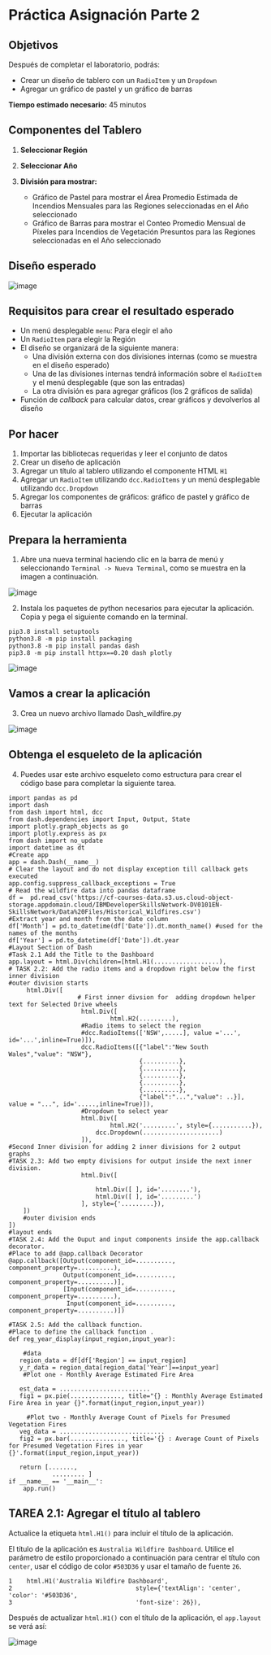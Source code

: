 # Práctica Asignación Parte 2

## Objetivos

Después de completar el laboratorio, podrás:

- Crear un diseño de tablero con un `RadioItem` y un `Dropdown`
- Agregar un gráfico de pastel y un gráfico de barras

**Tiempo estimado necesario:** 45 minutos

## Componentes del Tablero

1. **Seleccionar Región**
2. **Seleccionar Año**
3. **División para mostrar:**
   
   - Gráfico de Pastel para mostrar el Área Promedio Estimada de Incendios Mensuales para las Regiones seleccionadas en el Año seleccionado
   - Gráfico de Barras para mostrar el Conteo Promedio Mensual de Píxeles para Incendios de Vegetación Presuntos para las Regiones seleccionadas en el Año seleccionado

## Diseño esperado

![image](https://github.com/user-attachments/assets/d5f3ce76-5469-48eb-b13b-0ae599f71830)  

## Requisitos para crear el resultado esperado

- Un menú desplegable `menu`: Para elegir el año
- Un `RadioItem` para elegir la Región
- El diseño se organizará de la siguiente manera:
  - Una división externa con dos divisiones internas (como se muestra en el diseño esperado)
  - Una de las divisiones internas tendrá información sobre el `RadioItem` y el menú desplegable (que son las entradas)
  - La otra división es para agregar gráficos (los 2 gráficos de salida)
- Función de *callback* para calcular datos, crear gráficos y devolverlos al diseño

## Por hacer

1. Importar las bibliotecas requeridas y leer el conjunto de datos  
2. Crear un diseño de aplicación  
3. Agregar un título al tablero utilizando el componente HTML `H1`  
4. Agregar un `RadioItem` utilizando `dcc.RadioItems` y un menú desplegable utilizando `dcc.Dropdown`  
5. Agregar los componentes de gráficos: gráfico de pastel y gráfico de barras  
6. Ejecutar la aplicación  

## Prepara la herramienta

1. Abre una nueva terminal haciendo clic en la barra de menú y seleccionando `Terminal -> Nueva Terminal`, como se muestra en la imagen a continuación.

![image](https://github.com/user-attachments/assets/fcd14e69-d343-4894-96ad-af4967720807)


2.	Instala los paquetes de python necesarios para ejecutar la aplicación. Copia y pega el siguiente comando en la terminal.

```
pip3.8 install setuptools
python3.8 -m pip install packaging
python3.8 -m pip install pandas dash
pip3.8 -m pip install httpx==0.20 dash plotly
```

![image](https://github.com/user-attachments/assets/6699e8cb-aa37-4d0c-a8a9-6d45bc876b00)

## Vamos a crear la aplicación

3.	Crea un nuevo archivo llamado Dash_wildfire.py

![image](https://github.com/user-attachments/assets/6965ed9c-416f-42cf-bc4a-6c84a6556b8b)


## Obtenga el esqueleto de la aplicación

4. Puedes usar este archivo esqueleto como estructura para crear el código base para completar la siguiente tarea.

   
```
import pandas as pd
import dash
from dash import html, dcc
from dash.dependencies import Input, Output, State
import plotly.graph_objects as go
import plotly.express as px
from dash import no_update
import datetime as dt
#Create app
app = dash.Dash(__name__)
# Clear the layout and do not display exception till callback gets executed
app.config.suppress_callback_exceptions = True
# Read the wildfire data into pandas dataframe
df =  pd.read_csv('https://cf-courses-data.s3.us.cloud-object-storage.appdomain.cloud/IBMDeveloperSkillsNetwork-DV0101EN-SkillsNetwork/Data%20Files/Historical_Wildfires.csv')
#Extract year and month from the date column
df['Month'] = pd.to_datetime(df['Date']).dt.month_name() #used for the names of the months
df['Year'] = pd.to_datetime(df['Date']).dt.year
#Layout Section of Dash
#Task 2.1 Add the Title to the Dashboard
app.layout = html.Div(children=[html.H1(..................),
# TASK 2.2: Add the radio items and a dropdown right below the first inner division
#outer division starts
     html.Div([
                   # First inner divsion for  adding dropdown helper text for Selected Drive wheels
                    html.Div([
                            html.H2(.........),
                    #Radio items to select the region
                    #dcc.RadioItems(['NSW',.....], value ='...', id='...',inline=True)]),
                    dcc.RadioItems([{"label":"New South Wales","value": "NSW"},
                                    {..........},
                                    {..........},
                                    {..........},
                                    {..........},
                                    {..........},
                                    {"label":"...","value": ..}], value = "...", id='.....,inline=True)]),
                    #Dropdown to select year
                    html.Div([
                            html.H2('.........', style={...........}),
                        dcc.Dropdown(.....................)
                    ]),
#Second Inner division for adding 2 inner divisions for 2 output graphs
#TASK 2.3: Add two empty divisions for output inside the next inner division.
                    html.Div([
                
                        html.Div([ ], id='........'),
                        html.Div([ ], id='.........')
                    ], style={'.........}),
    ])
    #outer division ends
])
#layout ends
#TASK 2.4: Add the Ouput and input components inside the app.callback decorator.
#Place to add @app.callback Decorator
@app.callback([Output(component_id=.........., component_property=..........),
               Output(component_id=.........., component_property=..........)],
               [Input(component_id=.........., component_property=..........),
                Input(component_id=.........., component_property=..........)])
   
#TASK 2.5: Add the callback function.
#Place to define the callback function .
def reg_year_display(input_region,input_year):
    
    #data
   region_data = df[df['Region'] == input_region]
   y_r_data = region_data[region_data['Year']==input_year]
    #Plot one - Monthly Average Estimated Fire Area
   
   est_data = .........................
   fig1 = px.pie(.............., title="{} : Monthly Average Estimated Fire Area in year {}".format(input_region,input_year))
   
     #Plot two - Monthly Average Count of Pixels for Presumed Vegetation Fires
   veg_data = .............................
   fig2 = px.bar(..............., title='{} : Average Count of Pixels for Presumed Vegetation Fires in year {}'.format(input_region,input_year))
    
   return [.......,
            ......... ]
if __name__ == '__main__':
    app.run()

```

## TAREA 2.1: Agregar el título al tablero


Actualice la etiqueta `html.H1()` para incluir el título de la aplicación.

El título de la aplicación es `Australia Wildfire Dashboard`.
Utilice el parámetro de estilo proporcionado a continuación para centrar el título con `center`, usar el código de color `#503D36` y usar el tamaño de fuente `26`.

```
1    html.H1('Australia Wildfire Dashboard', 
2                                  style={'textAlign': 'center', 'color': '#503D36',
3                                  'font-size': 26}),
```


Después de actualizar `html.H1()` con el título de la aplicación, el `app.layout` se verá así:

![image](https://github.com/user-attachments/assets/69565a6c-907d-480e-856f-95370bcfb7a1)







